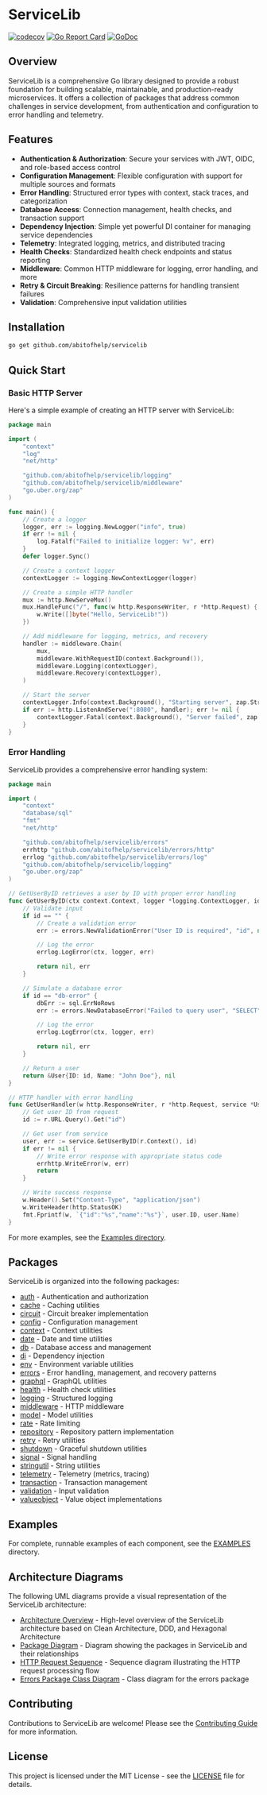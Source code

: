 # ServiceLib
[![codecov](https://codecov.io/gh/abitofhelp/servicelib/graph/badge.svg)](https://codecov.io/gh/abitofhelp/servicelib)
[![Go Report Card](https://goreportcard.com/badge/github.com/abitofhelp/servicelib)](https://goreportcard.com/report/github.com/abitofhelp/servicelib)
[![GoDoc](https://godoc.org/github.com/abitofhelp/servicelib?status.svg)](https://godoc.org/github.com/abitofhelp/servicelib)

## Overview

ServiceLib is a comprehensive Go library designed to provide a robust foundation for building scalable, maintainable, and production-ready microservices. It offers a collection of packages that address common challenges in service development, from authentication and configuration to error handling and telemetry.

## Features

- **Authentication & Authorization**: Secure your services with JWT, OIDC, and role-based access control
- **Configuration Management**: Flexible configuration with support for multiple sources and formats
- **Error Handling**: Structured error types with context, stack traces, and categorization
- **Database Access**: Connection management, health checks, and transaction support
- **Dependency Injection**: Simple yet powerful DI container for managing service dependencies
- **Telemetry**: Integrated logging, metrics, and distributed tracing
- **Health Checks**: Standardized health check endpoints and status reporting
- **Middleware**: Common HTTP middleware for logging, error handling, and more
- **Retry & Circuit Breaking**: Resilience patterns for handling transient failures
- **Validation**: Comprehensive input validation utilities

## Installation

```bash
go get github.com/abitofhelp/servicelib
```

## Quick Start

### Basic HTTP Server

Here's a simple example of creating an HTTP server with ServiceLib:

```go
package main

import (
	"context"
	"log"
	"net/http"

	"github.com/abitofhelp/servicelib/logging"
	"github.com/abitofhelp/servicelib/middleware"
	"go.uber.org/zap"
)

func main() {
	// Create a logger
	logger, err := logging.NewLogger("info", true)
	if err != nil {
		log.Fatalf("Failed to initialize logger: %v", err)
	}
	defer logger.Sync()

	// Create a context logger
	contextLogger := logging.NewContextLogger(logger)

	// Create a simple HTTP handler
	mux := http.NewServeMux()
	mux.HandleFunc("/", func(w http.ResponseWriter, r *http.Request) {
		w.Write([]byte("Hello, ServiceLib!"))
	})

	// Add middleware for logging, metrics, and recovery
	handler := middleware.Chain(
		mux,
		middleware.WithRequestID(context.Background()),
		middleware.Logging(contextLogger),
		middleware.Recovery(contextLogger),
	)

	// Start the server
	contextLogger.Info(context.Background(), "Starting server", zap.String("address", ":8080"))
	if err := http.ListenAndServe(":8080", handler); err != nil {
		contextLogger.Fatal(context.Background(), "Server failed", zap.Error(err))
	}
}
```

### Error Handling

ServiceLib provides a comprehensive error handling system:

```go
package main

import (
	"context"
	"database/sql"
	"fmt"
	"net/http"

	"github.com/abitofhelp/servicelib/errors"
	errhttp "github.com/abitofhelp/servicelib/errors/http"
	errlog "github.com/abitofhelp/servicelib/errors/log"
	"github.com/abitofhelp/servicelib/logging"
	"go.uber.org/zap"
)

// GetUserByID retrieves a user by ID with proper error handling
func GetUserByID(ctx context.Context, logger *logging.ContextLogger, id string) (*User, error) {
	// Validate input
	if id == "" {
		// Create a validation error
		err := errors.NewValidationError("User ID is required", "id", nil)

		// Log the error
		errlog.LogError(ctx, logger, err)

		return nil, err
	}

	// Simulate a database error
	if id == "db-error" {
		dbErr := sql.ErrNoRows
		err := errors.NewDatabaseError("Failed to query user", "SELECT", "users", dbErr)

		// Log the error
		errlog.LogError(ctx, logger, err)

		return nil, err
	}

	// Return a user
	return &User{ID: id, Name: "John Doe"}, nil
}

// HTTP handler with error handling
func GetUserHandler(w http.ResponseWriter, r *http.Request, service *UserService) {
	// Get user ID from request
	id := r.URL.Query().Get("id")

	// Get user from service
	user, err := service.GetUserByID(r.Context(), id)
	if err != nil {
		// Write error response with appropriate status code
		errhttp.WriteError(w, err)
		return
	}

	// Write success response
	w.Header().Set("Content-Type", "application/json")
	w.WriteHeader(http.StatusOK)
	fmt.Fprintf(w, `{"id":"%s","name":"%s"}`, user.ID, user.Name)
}
```

For more examples, see the [Examples directory](./EXAMPLES/README.md).

## Packages

ServiceLib is organized into the following packages:

- [auth](./auth/README.md) - Authentication and authorization
- [cache](./cache/README.md) - Caching utilities
- [circuit](./circuit/README.md) - Circuit breaker implementation
- [config](./config/README.md) - Configuration management
- [context](./context/README.md) - Context utilities
- [date](./date/README.md) - Date and time utilities
- [db](./db/README.md) - Database access and management
- [di](./di/README.md) - Dependency injection
- [env](./env/README.md) - Environment variable utilities
- [errors](./errors/README.md) - Error handling, management, and recovery patterns
- [graphql](./graphql/README.md) - GraphQL utilities
- [health](./health/README.md) - Health check utilities
- [logging](./logging/README.md) - Structured logging
- [middleware](./middleware/README.md) - HTTP middleware
- [model](./model/README.md) - Model utilities
- [rate](./rate/README.md) - Rate limiting
- [repository](./repository/README.md) - Repository pattern implementation
- [retry](./retry/README.md) - Retry utilities
- [shutdown](./shutdown/README.md) - Graceful shutdown utilities
- [signal](./signal/README.md) - Signal handling
- [stringutil](./stringutil/README.md) - String utilities
- [telemetry](./telemetry/README.md) - Telemetry (metrics, tracing)
- [transaction](./transaction/README.md) - Transaction management
- [validation](./validation/README.md) - Input validation
- [valueobject](./valueobject/README.md) - Value object implementations

## Examples

For complete, runnable examples of each component, see the [EXAMPLES](./EXAMPLES/README.md) directory.

## Architecture Diagrams

The following UML diagrams provide a visual representation of the ServiceLib architecture:

- [Architecture Overview](./DOCS/diagrams/svg/Architecture%20Overview.svg) - High-level overview of the ServiceLib architecture based on Clean Architecture, DDD, and Hexagonal Architecture
- [Package Diagram](./DOCS/diagrams/svg/Package%20Diagram.svg) - Diagram showing the packages in ServiceLib and their relationships
- [HTTP Request Sequence](./DOCS/diagrams/svg/HTTP%20Request%20Sequence.svg) - Sequence diagram illustrating the HTTP request processing flow
- [Errors Package Class Diagram](./DOCS/diagrams/svg/Errors%20Package%20Class%20Diagram.svg) - Class diagram for the errors package

## Contributing

Contributions to ServiceLib are welcome! Please see the [Contributing Guide](./CONTRIBUTING.md) for more information.

## License

This project is licensed under the MIT License - see the [LICENSE](./LICENSE) file for details.
